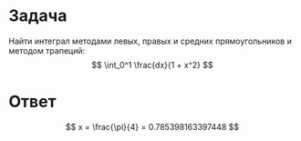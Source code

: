 # Задача

Найти интеграл методами левых, правых и средних прямоугольников и методом трапеций: 
$$
\int_0^1 \frac{dx}{1 + x^2}
$$

# Ответ

$$
x = \frac{\pi}{4} = 0.785398163397448
$$
